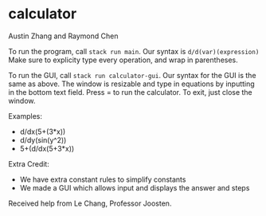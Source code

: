 # calculator

Austin Zhang and Raymond Chen

To run the program, call `stack run main`.  Our syntax is `d/d(var)(expression)` Make sure to explicity type every operation, and wrap in parentheses.

To run the GUI, call `stack run calculator-gui`. Our syntax for the GUI is the same as above. The window is resizable and type in equations by inputting in the bottom text field. Press = to run the calculator. To exit, just close the window.

Examples:
* d/dx(5+(3*x))
* d/dy(sin(y^2))
* 5+(d/dx(5+3*x))

Extra Credit:
* We have extra constant rules to simplify constants
* We made a GUI which allows input and displays the answer and steps

Received help from Le Chang, Professor Joosten.

